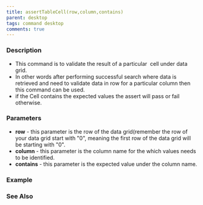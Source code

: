 ```yaml
---
title: assertTableCell(row,column,contains)
parent: desktop
tags: command desktop
comments: true
---
```


### Description

- This command is to validate the result of a particular  cell under data grid.
- In other words after performing successful search where data is retrieved and need to validate data in row for a particular column then this command can be used.
- if the Cell contains the expected values the assert will pass or fail otherwise.

### Parameters

- **row** -  this parameter is the row of the data grid(remember the row of your data grid start with "0", meaning the first row of the data grid will be starting with "0".
- **column** -  this parameter is the column name for the which values needs to be identified.
- **contains** -  this parameter is the expected value under the column name.

### Example

### See Also
